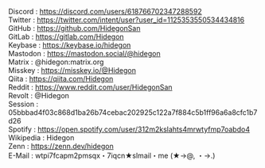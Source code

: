Discord   : https://discord.com/users/618766702347288592  
Twitter   : https://twitter.com/intent/user?user_id=1125353550534434816  
GitHub    : https://github.com/HidegonSan  
GitLab    : https://gitlab.com/Hidegon  
Keybase   : https://keybase.io/hidegon  
Mastodon  : https://mastodon.social/@hidegon  
Matrix    : @hidegon:matrix.org  
Misskey   : https://misskey.io/@Hidegon  
Qiita     : https://qiita.com/Hidegon  
Reddit    : https://www.reddit.com/user/HidegonSan  
Revolt    : @Hidegon  
Session   : 05bbbad4f03c868d1ba26b74cebac202925c122a7f884c5b1ff96a6a8cfc1b7d26  
Spotify   : https://open.spotify.com/user/312m2kslahts4mrwtyfmp7oabdo4  
Wikipedia : Hidegon  
Zenn      : https://zenn.dev/hidegon  
E-Mail    : wtpi7fcapm2pmsqx・7iqcn★slmail・me (★→@, ・→.)  
